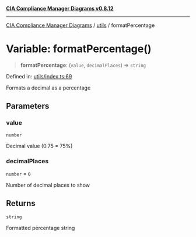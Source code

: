 [**CIA Compliance Manager Diagrams v0.8.12**](../../README.md)

***

[CIA Compliance Manager Diagrams](../../modules.md) / [utils](../README.md) / formatPercentage

# Variable: formatPercentage()

> **formatPercentage**: (`value`, `decimalPlaces`) => `string`

Defined in: [utils/index.ts:69](https://github.com/Hack23/cia-compliance-manager/blob/e7811142a771ec75716a7ce3a0d60f18cb91cd06/src/utils/index.ts#L69)

Formats a decimal as a percentage

## Parameters

### value

`number`

Decimal value (0.75 = 75%)

### decimalPlaces

`number` = `0`

Number of decimal places to show

## Returns

`string`

Formatted percentage string
